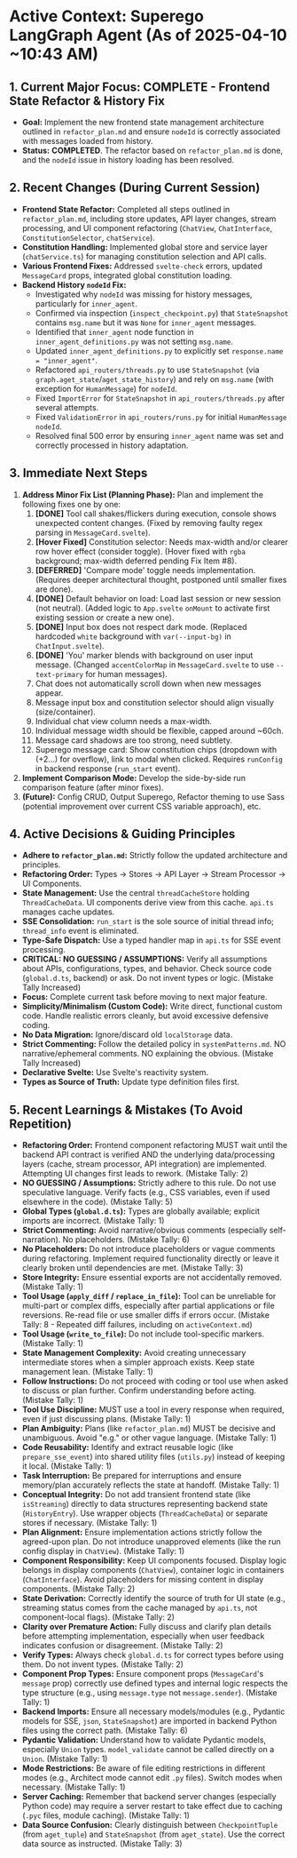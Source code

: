  # Active Context: Superego LangGraph Agent (As of 2025-04-10 ~10:43 AM)

 ## 1. Current Major Focus: COMPLETE - Frontend State Refactor & History Fix

 *   **Goal:** Implement the new frontend state management architecture outlined in `refactor_plan.md` and ensure `nodeId` is correctly associated with messages loaded from history.
 *   **Status:** **COMPLETED**. The refactor based on `refactor_plan.md` is done, and the `nodeId` issue in history loading has been resolved.

 ## 2. Recent Changes (During Current Session)

 *   **Frontend State Refactor:** Completed all steps outlined in `refactor_plan.md`, including store updates, API layer changes, stream processing, and UI component refactoring (`ChatView`, `ChatInterface`, `ConstitutionSelector`, `chatService`).
 *   **Constitution Handling:** Implemented global store and service layer (`chatService.ts`) for managing constitution selection and API calls.
 *   **Various Frontend Fixes:** Addressed `svelte-check` errors, updated `MessageCard` props, integrated global constitution loading.
 *   **Backend History `nodeId` Fix:**
     *   Investigated why `nodeId` was missing for history messages, particularly for `inner_agent`.
     *   Confirmed via inspection (`inspect_checkpoint.py`) that `StateSnapshot` contains `msg.name` but it was `None` for `inner_agent` messages.
     *   Identified that `inner_agent` node function in `inner_agent_definitions.py` was not setting `msg.name`.
     *   Updated `inner_agent_definitions.py` to explicitly set `response.name = "inner_agent"`.
     *   Refactored `api_routers/threads.py` to use `StateSnapshot` (via `graph.aget_state`/`aget_state_history`) and rely on `msg.name` (with exception for `HumanMessage`) for `nodeId`.
     *   Fixed `ImportError` for `StateSnapshot` in `api_routers/threads.py` after several attempts.
     *   Fixed `ValidationError` in `api_routers/runs.py` for initial `HumanMessage` `nodeId`.
     *   Resolved final 500 error by ensuring `inner_agent` name was set and correctly processed in history adaptation.

 ## 3. Immediate Next Steps

 1.  **Address Minor Fix List (Planning Phase):** Plan and implement the following fixes one by one:
     1.  **[DONE]** Tool call shakes/flickers during execution, console shows unexpected content changes. (Fixed by removing faulty regex parsing in `MessageCard.svelte`).
     2.  **[Hover Fixed]** Constitution selector: Needs max-width and/or clearer row hover effect (consider toggle). (Hover fixed with `rgba` background; max-width deferred pending Fix Item #8).
     3.  **[DEFERRED]** 'Compare mode' toggle needs implementation. (Requires deeper architectural thought, postponed until smaller fixes are done).
     4.  **[DONE]** Default behavior on load: Load last session or new session (not neutral). (Added logic to `App.svelte` `onMount` to activate first existing session or create a new one).
     5.  **[DONE]** Input box does not respect dark mode. (Replaced hardcoded `white` background with `var(--input-bg)` in `ChatInput.svelte`).
     6.  **[DONE]** 'You' marker blends with background on user input message. (Changed `accentColorMap` in `MessageCard.svelte` to use `--text-primary` for human messages).
     7.  Chat does not automatically scroll down when new messages appear.
     8.  Message input box and constitution selector should align visually (size/container).
     9.  Individual chat view column needs a max-width.
     10. Individual message width should be flexible, capped around ~60ch.
     11. Message card shadows are too strong, need subtlety.
     12. Superego message card: Show constitution chips (dropdown  with (+2...) for overflow), link to modal when clicked. Requires `runConfig` in backend response (`run_start` event).
 2.  **Implement Comparison Mode:** Develop the side-by-side run comparison feature (after minor fixes).
 3.  **(Future):** Config CRUD, Output Superego, Refactor theming to use Sass (potential improvement over current CSS variable approach), etc.

 ## 4. Active Decisions & Guiding Principles

 *   **Adhere to `refactor_plan.md`:** Strictly follow the updated architecture and principles.
 *   **Refactoring Order:** Types -> Stores -> API Layer -> Stream Processor -> UI Components.
 *   **State Management:** Use the central `threadCacheStore` holding `ThreadCacheData`. UI components derive view from this cache. `api.ts` manages cache updates.
 *   **SSE Consolidation:** `run_start` is the sole source of initial thread info; `thread_info` event is eliminated.
 *   **Type-Safe Dispatch:** Use a typed handler map in `api.ts` for SSE event processing.
 *   **CRITICAL: NO GUESSING / ASSUMPTIONS:** Verify all assumptions about APIs, configurations, types, and behavior. Check source code (`global.d.ts`, backend) or ask. Do not invent types or logic. (Mistake Tally Increased)
 *   **Focus:** Complete current task before moving to next major feature.
 *   **Simplicity/Minimalism (Custom Code):** Write direct, functional custom code. Handle realistic errors cleanly, but avoid excessive defensive coding.
 *   **No Data Migration:** Ignore/discard old `localStorage` data.
 *   **Strict Commenting:** Follow the detailed policy in `systemPatterns.md`. NO narrative/ephemeral comments. NO explaining the obvious. (Mistake Tally Increased)
 *   **Declarative Svelte:** Use Svelte's reactivity system.
 *   **Types as Source of Truth:** Update type definition files first.

 ## 5. Recent Learnings & Mistakes (To Avoid Repetition)

 *   **Refactoring Order:** Frontend component refactoring MUST wait until the backend API contract is verified AND the underlying data/processing layers (cache, stream processor, API integration) are implemented. Attempting UI changes first leads to rework. (Mistake Tally: 2)
 *   **NO GUESSING / Assumptions:** Strictly adhere to this rule. Do not use speculative language. Verify facts (e.g., CSS variables, even if used elsewhere in the code). (Mistake Tally: 5)
 *   **Global Types (`global.d.ts`):** Types are globally available; explicit imports are incorrect. (Mistake Tally: 1)
 *   **Strict Commenting:** Avoid narrative/obvious comments (especially self-narration). No placeholders. (Mistake Tally: 6)
 *   **No Placeholders:** Do not introduce placeholders or vague comments during refactoring. Implement required functionality directly or leave it clearly broken until dependencies are met. (Mistake Tally: 3)
 *   **Store Integrity:** Ensure essential exports are not accidentally removed. (Mistake Tally: 1)
 *   **Tool Usage (`apply_diff` / `replace_in_file`):** Tool can be unreliable for multi-part or complex diffs, especially after partial applications or file reversions. Re-read file or use smaller diffs if errors occur. (Mistake Tally: 8 - Repeated diff failures, including on `activeContext.md`)
 *   **Tool Usage (`write_to_file`):** Do not include tool-specific markers. (Mistake Tally: 1)
 *   **State Management Complexity:** Avoid creating unnecessary intermediate stores when a simpler approach exists. Keep state management lean. (Mistake Tally: 1)
 *   **Follow Instructions:** Do not proceed with coding or tool use when asked to discuss or plan further. Confirm understanding before acting. (Mistake Tally: 1)
 *   **Tool Use Discipline:** MUST use a tool in every response when required, even if just discussing plans. (Mistake Tally: 1)
 *   **Plan Ambiguity:** Plans (like `refactor_plan.md`) MUST be decisive and unambiguous. Avoid "e.g." or other vague language. (Mistake Tally: 1)
 *   **Code Reusability:** Identify and extract reusable logic (like `prepare_sse_event`) into shared utility files (`utils.py`) instead of keeping it local. (Mistake Tally: 1)
 *   **Task Interruption:** Be prepared for interruptions and ensure memory/plan accurately reflects the state at handoff. (Mistake Tally: 1)
 *   **Conceptual Integrity:** Do not add transient frontend state (like `isStreaming`) directly to data structures representing backend state (`HistoryEntry`). Use wrapper objects (`ThreadCacheData`) or separate stores if necessary. (Mistake Tally: 1)
 *   **Plan Alignment:** Ensure implementation actions strictly follow the agreed-upon plan. Do not introduce unapproved elements (like the run config display in `ChatView`). (Mistake Tally: 1)
 *   **Component Responsibility:** Keep UI components focused. Display logic belongs in display components (`ChatView`), container logic in containers (`ChatInterface`). Avoid placeholders for missing content in display components. (Mistake Tally: 2)
 *   **State Derivation:** Correctly identify the source of truth for UI state (e.g., streaming status comes from the cache managed by `api.ts`, not component-local flags). (Mistake Tally: 2)
 *   **Clarity over Premature Action:** Fully discuss and clarify plan details before attempting implementation, especially when user feedback indicates confusion or disagreement. (Mistake Tally: 2)
 *   **Verify Types:** Always check `global.d.ts` for correct types before using them. Do not invent types. (Mistake Tally: 2)
 *   **Component Prop Types:** Ensure component props (`MessageCard`'s `message` prop) correctly use defined types and internal logic respects the type structure (e.g., using `message.type` not `message.sender`). (Mistake Tally: 1)
 *   **Backend Imports:** Ensure all necessary models/modules (e.g., Pydantic models for SSE, `json`, `StateSnapshot`) are imported in backend Python files using the correct path. (Mistake Tally: 6)
 *   **Pydantic Validation:** Understand how to validate Pydantic models, especially `Union` types. `model_validate` cannot be called directly on a `Union`. (Mistake Tally: 1)
 *   **Mode Restrictions:** Be aware of file editing restrictions in different modes (e.g., Architect mode cannot edit `.py` files). Switch modes when necessary. (Mistake Tally: 1)
 *   **Server Caching:** Remember that backend server changes (especially Python code) may require a server restart to take effect due to caching (`.pyc` files, module caching). (Mistake Tally: 1)
 *   **Data Source Confusion:** Clearly distinguish between `CheckpointTuple` (from `aget_tuple`) and `StateSnapshot` (from `aget_state`). Use the correct data source as instructed. (Mistake Tally: 3)
